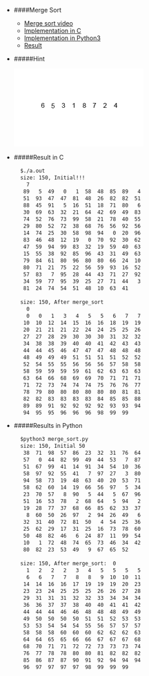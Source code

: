 * ####Merge Sort
	* [Merge sort video](https://www.youtube.com/watch?v=GCae1WNvnZM&list=PL89B61F78B552C1AB&index=3)
	* [Implementation in C](https://github.com/zpoint/Algorithms/tree/master/Sort/merge%20sort/merge_sort.c)
	* [Implementation in Python3](https://github.com/zpoint/Algorithms/tree/master/Sort/merge%20sort/merge_sort.py)
	* [Result](#result-in-c)


* #####Hint

	![image](https://github.com/zpoint/Algorithms/blob/master/screenshots/ms.gif)


* #####Result in C

		$./a.out
		size: 150, Initial!!!
		  7 
		 89   5  49   0   1  58  48  85  89   4 
		 51  93  47  47  81  48  26  82  82  51 
		 88  45  91   5  16  51  18  71  80   6 
		 30  69  63  32  21  64  42  69  49  83 
		 74  52  76  73  99  58  21  78  40  55 
		 29  80  52  72  38  68  76  56  92  56 
		 14  74  25  30  58  98  94   0  20  96 
		 83  46  48  12  19   0  70  92  30  62 
		 47  59  94  99  83  32  19  59  40  63 
		 15  55  38  92  85  96  43  31  49  63 
		 79  84  61  80  96  80  80  66  24  10 
		 80  71  21  75  22  56  59  93  16  52 
		 57  83   7  95  28  44  43  71  27  92 
		 34  59  77  95  39  25  27  71  44   3 
		 81  24  74  54  51  48  10  63  41 

		size: 150, After merge_sort
		  0 
		  0   0   1   3   4   5   5   6   7   7 
		 10  10  12  14  15  16  16  18  19  19 
		 20  21  21  21  22  24  24  25  25  26 
		 27  27  28  29  30  30  30  31  32  32 
		 34  38  38  39  40  40  41  42  43  43 
		 44  44  45  46  47  47  47  48  48  48 
		 48  49  49  49  51  51  51  51  52  52 
		 52  54  55  55  56  56  56  57  58  58 
		 58  59  59  59  59  61  62  63  63  63 
		 63  64  66  68  69  69  70  71  71  71 
		 71  72  73  74  74  74  75  76  76  77 
		 78  79  80  80  80  80  80  80  81  81 
		 82  82  83  83  83  83  84  85  85  88 
		 89  89  91  92  92  92  92  93  93  94 
		 94  95  95  96  96  96  98  99  99 
        
* #####Results in Python

		$python3 merge_sort.py
		size: 150, Initial 50 
		 38  71  98  57  86  23  32  31  76  64 
		 57   0  44  82  99  49  44  53   7  87 
		 51  67  99  41  14  91  34  54  10  36 
		 58  97  92  55  41   7  97  27   3  80 
		 94  58  73  19  48  63  40  20  53  71 
		 58  62  60  14  19  66  56  97   5  34 
		 23  70  57   8  90   5  44   5  67  96 
		 51  16  53  78   2  68  64   5  94   2 
		 19  28  77  37  68  66  85  62  33  37 
		  8  60  50  26  97   2  94  26  49   6 
		 32  31  40  72  81  50   4  54  25  36 
		 25  62  29  17  31  25  16  73  78  60 
		 50  48  82  46   6  24  87  11  99  54 
		 10   1  72  48  74  65  73  46  34  42 
		 80  82  23  53  49   9  67  65  52 

		size: 150, After merge_sort:  0 
		  1   2   2   2   3   4   5   5   5   5 
		  6   6   7   7   8   8   9  10  10  11 
		 14  14  16  16  17  19  19  19  20  23 
		 23  23  24  25  25  25  26  26  27  28 
		 29  31  31  31  32  32  33  34  34  34 
		 36  36  37  37  38  40  40  41  41  42 
		 44  44  44  46  46  48  48  48  49  49 
		 49  50  50  50  50  51  51  52  53  53 
		 53  53  54  54  54  55  56  57  57  57 
		 58  58  58  60  60  60  62  62  62  63 
		 64  64  65  65  66  66  67  67  67  68 
		 68  70  71  71  72  72  73  73  73  74 
		 76  77  78  78  80  80  81  82  82  82 
		 85  86  87  87  90  91  92  94  94  94 
		 96  97  97  97  97  98  99  99  99 
